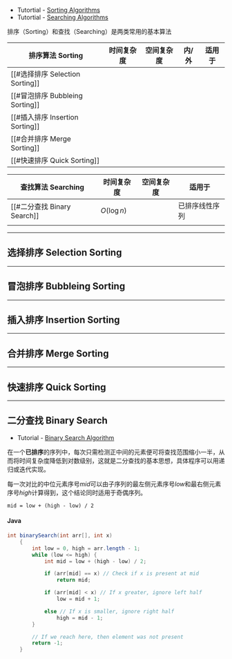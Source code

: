 + Tutortial - [Sorting Algorithms](https://www.geeksforgeeks.org/sorting-algorithms/) 
+ Tutortial - [Searching Algorithms](https://www.geeksforgeeks.org/searching-algorithms/)

排序（Sorting）和查找（Searching）是两类常用的基本算法

| 排序算法 Sorting                | 时间复杂度 | 空间复杂度 | 内/外 | 适用于 |
| --------------------------- | ----- | ----- | --- | --- |
| [[#选择排序 Selection Sorting]] |       |       |     |     |
| [[#冒泡排序 Bubbleing Sorting]] |       |       |     |     |
| [[#插入排序 Insertion Sorting]] |       |       |     |     |
| [[#合并排序 Merge Sorting]]     |       |       |     |     |
| [[#快速排序 Quick Sorting]]     |       |       |     |     |

| 查找算法 Searching          | 时间复杂度       | 空间复杂度 | 适用于     |
| ----------------------- | ----------- | ----- | ------- |
| [[#二分查找 Binary Search]] | $O(\log n)$ |       | 已排序线性序列 |
|                         |             |       |         |

---
## 选择排序 Selection Sorting


---
## 冒泡排序 Bubbleing Sorting


---
## 插入排序 Insertion Sorting


---
## 合并排序 Merge Sorting


---
## 快速排序 Quick Sorting


---
## 二分查找 Binary Search

+ Tutorial - [Binary Search Algorithm](https://www.geeksforgeeks.org/binary-search/)

在一个**已排序**的序列中，每次只需检测正中间的元素便可将查找范围缩小一半，从而将时间复杂度降低到对数级别，这就是二分查找的基本思想，具体程序可以用递归或迭代实现。

每一次对比的中位元素序号$mid$可以由子序列的最左侧元素序号$low$和最右侧元素序号$high$计算得到，这个结论同时适用于奇偶序列。

```pseudo
mid = low + (high - low) / 2
```

#### Java

```java
int binarySearch(int arr[], int x) 
    {
        int low = 0, high = arr.length - 1;
        while (low <= high) {
            int mid = low + (high - low) / 2;

            if (arr[mid] == x) // Check if x is present at mid
                return mid;

            if (arr[mid] < x) // If x greater, ignore left half
                low = mid + 1;

            else // If x is smaller, ignore right half
                high = mid - 1;
        }

        // If we reach here, then element was not present
        return -1;
    }
```

